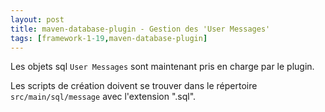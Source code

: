 ```yaml
---
layout: post
title: maven-database-plugin - Gestion des 'User Messages'
tags: [framework-1-19,maven-database-plugin]
---
```

Les objets sql ```User Messages``` sont maintenant pris en charge par le plugin. 

Les scripts de création doivent se trouver dans le répertoire ```src/main/sql/message``` avec l'extension ".sql".

